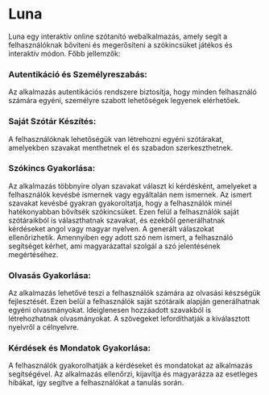 # Luna
Luna egy interaktív online szótanító webalkalmazás, amely segít a felhasználóknak bővíteni és megerősíteni a szókincsüket játékos és interaktív módon.
Főbb jellemzők:

### Autentikáció és Személyreszabás:
  Az alkalmazás autentikációs rendszere biztosítja, hogy minden felhasználó számára egyéni, személyre szabott lehetőségek legyenek elérhetőek.

### Saját Szótár Készítés:
A felhasználóknak lehetőségük van létrehozni egyéni szótárakat, amelyekben szavakat menthetnek el és szabadon szerkeszthetnek.

### Szókincs Gyakorlása:
Az alkalmazás többnyire olyan szavakat választ ki kérdésként, amelyeket a felhasználók kevésbé ismernek vagy egyáltalán nem ismernek.
Az ismert szavakat kevésbé gyakran gyakoroltatja, hogy a felhasználók minél hatékonyabban bővítsék szókincsüket. Ezen felül a felhasználók saját szótáraikból is választhatnak szavakat, és ezekből generálhatnak kérdéseket angol vagy magyar nyelven. A generált válaszokat ellenőrizhetik. Amennyiben egy adott szó nem ismert, a felhasználó segítséget kérhet, ami magyarázattal szolgál a szó jelentésének megértéséhez.

### Olvasás Gyakorlása:
Az alkalmazás lehetővé teszi a felhasználók számára az olvasási készségük fejlesztését. Ezen belül a felhasználók saját szótáraik alapján generálhatnak egyéni olvasmányokat.
Ideiglenesen hozzáadott szavakból is létrehozhatnak olvasmányokat. A szövegeket lefordíthatják a kiválasztott nyelvről a célnyelvre.

### Kérdések és Mondatok Gyakorlása:
A felhasználók gyakorolhatják a kérdéseket és mondatokat az alkalmazás segítségével. Az alkalmazás ellenőrzi, kijavítja és magyarázza az esetleges hibákat, így segítve a
felhasználókat a tanulás során.


[^1]: *A webalkalmazást első sorban tanulás céljából készítettem el.*
